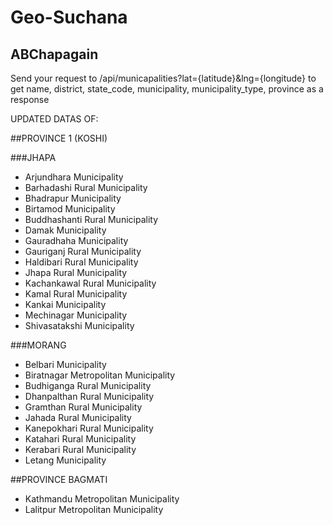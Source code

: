 # Geo-Suchana

## ABChapagain

Send your request to /api/municapalities?lat={latitude}&amp;lng={longitude} to get name, district, state_code, municipality, municipality_type, province as a response

UPDATED DATAS OF:

##PROVINCE 1 (KOSHI)

###JHAPA

- Arjundhara Municipality
- Barhadashi Rural Municipality
- Bhadrapur Municipality
- Birtamod Municipality
- Buddhashanti Rural Municipality
- Damak Municipality
- Gauradhaha Municipality
- Gauriganj Rural Municipality
- Haldibari Rural Municipality
- Jhapa Rural Municipality
- Kachankawal Rural Municipality
- Kamal Rural Municipality
- Kankai Municipality
- Mechinagar Municipality
- Shivasatakshi Municipality


###MORANG

- Belbari Municipality
- Biratnagar Metropolitan Municipality
- Budhiganga Rural Municipality
- Dhanpalthan Rural Municipality
- Gramthan Rural Municipality
- Jahada Rural Municipality
- Kanepokhari Rural Municipality
- Katahari Rural Municipality
- Kerabari Rural Municipality
- Letang Municipality



##PROVINCE BAGMATI

- Kathmandu Metropolitan Municipality
- Lalitpur Metropolitan Municipality
